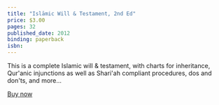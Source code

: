 ```yaml
---
title: "Islāmic Will & Testament, 2nd Ed"
price: $3.00
pages: 32
published_date: 2012
binding: paperback
isbn:
---
```


This is a complete Islamic will & testament, with charts for inheritance, Qur'anic injunctions as well as Shari'ah compliant procedures, dos and don'ts, and more...

<script src="https://gumroad.com/js/gumroad.js"></script>
<a class="gumroad-button" href="https://gum.co/XOZh" target="_blank">Buy now</a>
